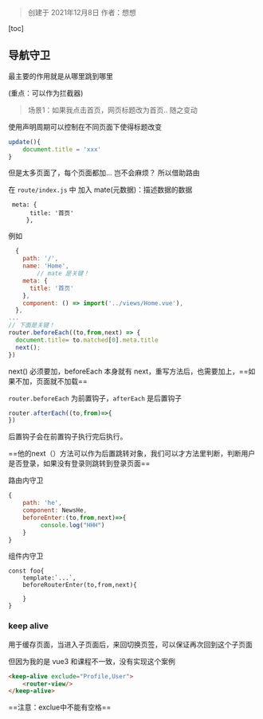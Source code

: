 > 创建于 2021年12月8日
> 作者：想想

[toc]

## 导航守卫

最主要的作用就是从哪里跳到哪里

(重点：可以作为拦截器)

> 场景1：如果我点击首页，网页标题改为首页.. 随之变动

使用声明周期可以控制在不同页面下使得标题改变

```js
update(){
    document.title = 'xxx'
}
```

但是太多页面了，每个页面都加... 岂不会麻烦？ 所以借助路由

在 `route/index.js` 中 加入  mate(元数据)：描述数据的数据

```
 meta: {
      title: '首页'
     },
```

例如

```js
  {
    path: '/',
    name: 'Home',
        // mate 是关键！
    meta: {
      title: '首页'
    },
    component: () => import('../views/Home.vue'),
  },
...
// 下面是关键！
router.beforeEach((to,from,next) => {
  document.title= to.matched[0].meta.title
  next();
})
```

next() 必须要加，beforeEach 本身就有 next，重写方法后，也需要加上，==如果不加，页面就不加载==

`router.beforeEach` 为前置钩子，`afterEach` 是后置钩子

```js
router.afterEach((to,from)=>{
})
```

后置钩子会在前置钩子执行完后执行。

==他的next（）方法可以作为后置跳转对象，我们可以才方法里判断，判断用户是否登录，如果没有登录则跳转到登录页面==





路由内守卫

```js
{
    path: 'he',
    component: NewsHe,
    beforeEnter:(to,from,next)=>{
         console.log("HHH")
    }
}
```

组件内守卫

```
const foo{
    template:`...`,
    beforeRouterEnter(to,from,next){
    
    }
}
```





### keep alive

用于缓存页面，当进入子页面后，来回切换页签，可以保证再次回到这个子页面

但因为我的是 vue3 和课程不一致，没有实现这个案例

```html
<keep-alive exclude="Profile,User">
	<router-view/>
</keep-alive>
```

==注意：exclue中不能有空格==


